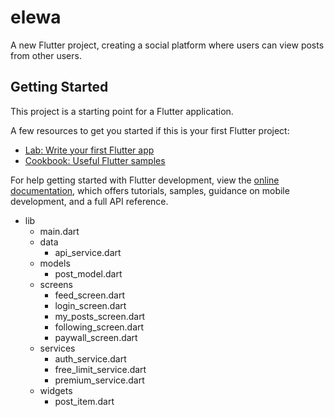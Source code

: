 # elewa

A new Flutter project, creating a social platform where users can view posts from other users.

## Getting Started

This project is a starting point for a Flutter application.

A few resources to get you started if this is your first Flutter project:

- [Lab: Write your first Flutter app](https://docs.flutter.dev/get-started/codelab)
- [Cookbook: Useful Flutter samples](https://docs.flutter.dev/cookbook)

For help getting started with Flutter development, view the
[online documentation](https://docs.flutter.dev/), which offers tutorials,
samples, guidance on mobile development, and a full API reference.
- lib
    - main.dart
    - data
        - api_service.dart
    - models
        - post_model.dart
    - screens
        - feed_screen.dart
        - login_screen.dart
        - my_posts_screen.dart
        - following_screen.dart
        - paywall_screen.dart
    - services
        - auth_service.dart
        - free_limit_service.dart
        - premium_service.dart
    - widgets
        - post_item.dart